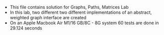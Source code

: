 - This file contains solution for Graphs, Paths, Matrices Lab
- In this lab, two different two different implementations of an abstract, weighted graph interface are created
- On an Apple Macbook Air M1/16 GB/8C - 8G system 60 tests are done in 29.124 seconds
